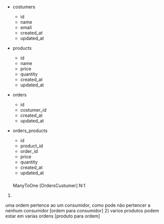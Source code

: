 - costumers
  - id
  - name
  - email
  - created_at
  - updated_at

- products
  - id
  - name
  - price
  - quantity
  - created_at
  - updated_at

- orders
  - id
  - costumer_id
  - created_at
  - updated_at

- orders_products
  - id
  - product_id
  - order_id
  - price
  - quantity
  - created_at
  - updated_at



  ###

  ManyToOne [OrdersCustumer]
  N:1


1)
  uma ordem pertence ao um consumidor, como pode não pertencer a nenhum consumidor
  [ordem para consumidor]
2)
  varios produtos podem estar em varias ordens
  [produto para ordem]
